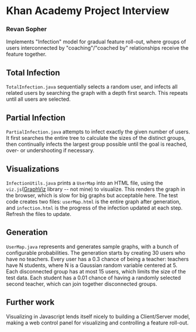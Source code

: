 # Khan Academy Project Interview
### Revan Sopher

Implements "Infection" model for gradual feature roll-out, where groups of users interconnected by
"coaching"/"coached by" relationships receive the feature together.

## Total Infection
`TotalInfection.java` sequentially selects a random user, and infects all related users by searching the graph with a
depth first search.
This repeats until all users are selected.

## Partial Infection
`PartialInfection.java` attempts to infect exactly the given number of users.
It first searches the entire tree to calculate the sizes of the distinct groups, then continually infects the largest
group possible until the goal is reached, over- or undershooting if necessary.

## Visualizations
`InfectionUtils.java` prints a `UserMap` into an HTML file, using the `viz.js`([GraphViz](http://graphviz.org/) library -- not mine) to visualize.
This renders the graph in the browser, which is slow for big graphs but acceptable here.
The test code creates two files: `userMap.html` is the entire graph after generation, and `infection.html` is the progress of the infection updated
at each step.
Refresh the files to update.

## Generation
`UserMap.java` represents and generates sample graphs, with a bunch of configurable probabilities.
The generation starts by creating 30 users who have no teachers.
Every user has a 0.3 chance of being a teacher: teachers have N students, where N is a Gaussian random variable centered at 5.
Each disconnected group has at most 15 users, which limits the size of the test data.
Each student has a 0.01 chance of having a randomly selected second teacher, which can join together disconnected groups.

## Further work
Visualizing in Javascript lends itself nicely to building a Client/Server model, making a web control panel for
visualizing and controlling a feature roll-out.

